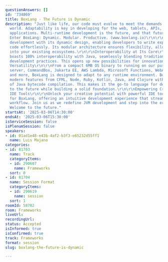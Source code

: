 ```yaml
---
questionAnswers: []
id: '734869'
title: BoxLang - The Future is Dynamic
description: "Just like life, our code must evolve to meet the demands of an ever-changing
  world. Adaptability is key in developing for the web, tablets, APIs, or serverless
  applications. Multi-runtime development is the future, and that future is dynamic.
  Enter BoxLang: Dynamic. Modular. Productive. (www.boxlang.io)\r\n\r\nBoxLang transforms
  development with its dynamic design, enabling developers to write expressive, functional
  code effortlessly. Its modular architecture ensures flexibility, allowing easy integration
  into your existing ecosystems.\r\n\r\nInteroperability at Its Core\r\n\r\nBoxLang
  boasts 100% interoperability with Java, seamlessly blending traditional and modern
  development practices. This opens up new possibilities for innovation and collaboration.\r\n\r\nMulti-Runtime
  Versatility\r\n\r\nFrom a compact 6MB OS binary to running on our pure Java web
  server, CommandBox, Jakarta EE, AWS Lambda, Microsoft Functions, WebAssembly, Android,
  and more, BoxLang is designed to adapt to any runtime environment. BoxLang combines
  modern features from CFML, Node, Ruby, Kotlin, Java, and Clojure with the familiarity
  of Java bytecode compilation. This makes it the go-to language for developers looking
  to the future while building a solid foundation.\r\n\r\nEmpowering Creativity with
  IDE Tools\r\n\r\nUnlock your creative potential with powerful IDE tools designed
  for BoxLang, offering an intuitive development experience that streamlines your
  workflow. Join us as we redefine JVM development and step into the era of BoxLang.
  Welcome to the future."
startsAt: '2025-03-06T14:30:00'
endsAt: '2025-03-06T15:30:00'
isServiceSession: false
isPlenumSession: false
speakers:
- id: 01ad1e48-e43b-4af2-b3f3-e65232d55ff1
  name: Luis Majano
categories:
- id: 81703
  name: Track
  categoryItems:
  - id: 290607
    name: Frameworks
  sort: 0
- id: 81704
  name: Session Format
  categoryItems:
  - id: 290619
    name: session
  sort: 1
roomId: 58702
room: Frameworks
liveUrl:
recordingUrl:
status: Accepted
isInformed: true
isConfirmed: true
track: Frameworks
format: session
slug: boxlang-the-future-is-dynamic

---
```

